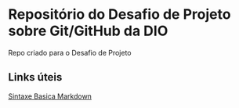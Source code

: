 # Repositório do Desafio de Projeto sobre Git/GitHub da DIO
Repo criado para o Desafio de Projeto

## Links úteis
[Sintaxe Basica Markdown](https://www.markdownguide.org/basic-syntax/)
